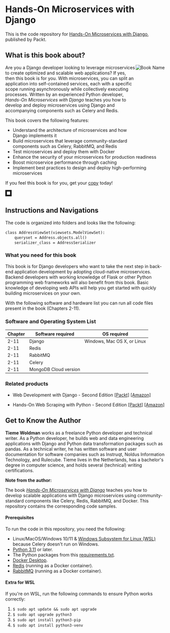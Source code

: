 # Hands-On Microservices with Django

This is the code repository for [Hands-On Microservices with Django](https://www.packtpub.com/product/hands-on-microservices-with-django/9781835468524), published by Packt.

## What is this book about?
<a href="https://www.packtpub.com/product/hands-on-microservices-with-django/9781835468524"><img src="https://content.packt.com/B22012/cover_image_small.jpg" alt="Book Name" height="256px" align="right"></a>
Are you a Django developer looking to leverage microservices to create optimized and scalable web applications? If yes, then this book is for you. With microservices, you can split an application into self-contained services, each with a specific scope running asynchronously while collectively executing processes. Written by an experienced Python developer, *Hands-On Microservices with Django* teaches you how to develop and deploy microservices using Django and accompanying components such as Celery and Redis.

This book covers the following features:
* Understand the architecture of microservices and how Django implements it
* Build microservices that leverage community-standard components such as Celery, RabbitMQ, and Redis
* Test microservices and deploy them with Docker
* Enhance the security of your microservices for production readiness
* Boost microservice performance through caching
* Implement best practices to design and deploy high-performing microservices

If you feel this book is for you, get your [copy](https://www.amazon.com/Hands-Microservices-Django-cloud-native-applications-ebook/dp/B0CW1JN916/ref=sr_1_3?crid=K4LJ2H6WTXYO&dib=eyJ2IjoiMSJ9.TpLeLks_HmBHFmPdbtNnUdzLF-UXtCVUODw0HBAYLHo8qVb9XA_mZLak4UWtsM5mpBoUlOSCeQKFPyoj5wvA_i2qLeu9nhafvczf3PhCUDo.QeyEr3c8ab_jq3bdwn3dD8gMziMlbt4c_ZQ2uOwCYKg&dib_tag=se&keywords=Hands-On+Microservices+with+Django&qid=1711916487&s=books&sprefix=hands-on+microservices+with+django%2Cstripbooks%2C247&sr=1-3) today!

<a href="https://www.packtpub.com/?utm_source=github&utm_medium=banner&utm_campaign=GitHubBanner"><img src="https://raw.githubusercontent.com/PacktPublishing/GitHub/master/GitHub.png" 
alt="https://www.packtpub.com/" border="5" /></a>

## Instructions and Navigations
The code is organized into folders and looks like the following:
```
class AddressViewSet(viewsets.ModelViewSet):
    queryset = Address.objects.all()
    serializer_class = AddressSerializer
```

### What you need for this book
This book is for Django developers who want to take the next step in back-end application development by adopting cloud-native microservices. Backend developers with working knowledge of Flask or other Python programming web frameworks will also benefit from this book. Basic knowledge of developing web APIs will help you get started with quickly building microservices on your own.

With the following software and hardware list you can run all code files present in the book (Chapters 2-11).

### Software and Operating System List

| Chapter  | Software required                   | OS required                        |
| -------- | ------------------------------------| -----------------------------------|
| 2-11        | Django                     | Windows, Mac OS X, or Linux |
| 2-11        | Redis            |  |
| 2-11        | RabbitMQ            |  |
| 2-11        | Celery            |  |
| 2-11        | MongoDB Cloud version            |  |

### Related products <Other books you may enjoy>
* Web Development with Django - Second Edition [[Packt]](https://www.packtpub.com/product/web-development-with-django-second-edition/9781803230603) [[Amazon]](https://www.amazon.com/Web-Development-Django-definitive-applications/dp/1803230606)

* Hands-On Web Scraping with Python - Second Edition [[Packt]](https://www.packtpub.com/product/hands-on-web-scraping-with-python-second-edition/9781837636211) [[Amazon]](https://www.amazon.com/Hands-Web-Scraping-Python-Second/dp/1837636214)

## Get to Know the Author
**Tieme Woldman** works as a freelance Python developer and technical writer. As a Python developer, he builds web and data engineering applications with Django and Python data transformation packages such as pandas. As a technical writer, he has written software and user documentation for software companies such as Instruqt, Noldus Information Technology, and Rulecube. Tieme lives in the Netherlands, has a bachelor's degree in computer science, and holds several (technical) writing certifications.

**Note from the author:**

The book [*Hands-On Microservices with Django*](https://www.packtpub.com/product/hands-on-microservices-with-django/9781835468524) teaches you how to develop scalable applications with Django microservices using community-standard components like Celery, Redis, RabbitMQ, and Docker. This repository contains the corresponding code samples.

#### Prerequisites
To run the code in this repository, you need the following:
- Linux/MacOS/Windows 10/11 & [Windows Subsystem for Linux (WSL)](https://learn.microsoft.com/en-us/windows/wsl/install) because Celery doesn't run on Windows.
- [Python 3.11](https://www.python.org/downloads/) or later.
- The Python packages from this [requirements.txt](https://github.com/PacktPublishing/Hands-on-Microservices-with-Django/blob/main/ch8/subscription_celery/requirements.txt).
- [Docker Desktop](https://www.docker.com/products/docker-desktop/).
- [Redis](https://redis.io/docs/install/install-stack/docker/) (running as a Docker container).
- [RabbitMQ](https://www.rabbitmq.com/docs/download) (running as a Docker container).

#### Extra for WSL
If you're on WSL, run the following commands to ensure Python works correctly:  
1. `$ sudo apt update && sudo apt upgrade`  
1. `$ sudo apt upgrade python3`  
1. `$ sudo apt install python3-pip`  
1. `$ sudo apt install python3-venv`
